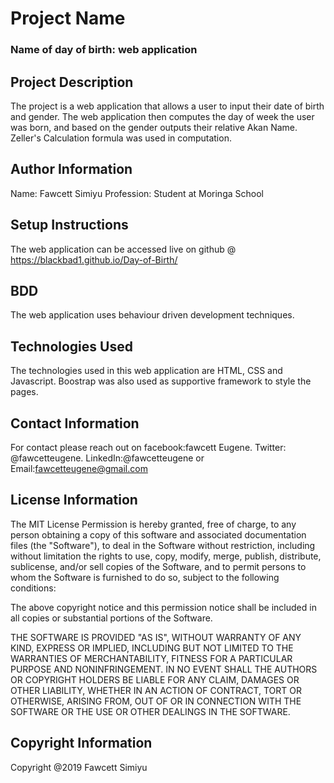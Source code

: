 # Project Name
### Name of day of birth: web application
## Project Description
The project is a web application that allows a user to input their date of birth and gender. The web application then computes the day of week the user was born, and based on the gender outputs their relative Akan Name. Zeller's Calculation formula was used in computation.
## Author Information
Name: Fawcett Simiyu
Profession: Student at Moringa School
## Setup Instructions
The web application can be accessed live on github @ https://blackbad1.github.io/Day-of-Birth/
## BDD
The web application uses behaviour driven development techniques.
## Technologies Used
The technologies used in this web application are HTML, CSS and Javascript. Boostrap was also used as supportive framework to style the pages.
## Contact Information
For contact please reach out on facebook:fawcett Eugene. Twitter: @fawcetteugene. LinkedIn:@fawcetteugene or Email:fawcetteugene@gmail.com
## License Information
The MIT License
Permission is hereby granted, free of charge, to any person obtaining a copy
of this software and associated documentation files (the "Software"), to deal
in the Software without restriction, including without limitation the rights
to use, copy, modify, merge, publish, distribute, sublicense, and/or sell
copies of the Software, and to permit persons to whom the Software is
furnished to do so, subject to the following conditions:

The above copyright notice and this permission notice shall be included in
all copies or substantial portions of the Software.

THE SOFTWARE IS PROVIDED "AS IS", WITHOUT WARRANTY OF ANY KIND, EXPRESS OR
IMPLIED, INCLUDING BUT NOT LIMITED TO THE WARRANTIES OF MERCHANTABILITY,
FITNESS FOR A PARTICULAR PURPOSE AND NONINFRINGEMENT. IN NO EVENT SHALL THE
AUTHORS OR COPYRIGHT HOLDERS BE LIABLE FOR ANY CLAIM, DAMAGES OR OTHER
LIABILITY, WHETHER IN AN ACTION OF CONTRACT, TORT OR OTHERWISE, ARISING FROM,
OUT OF OR IN CONNECTION WITH THE SOFTWARE OR THE USE OR OTHER DEALINGS IN
THE SOFTWARE.

## Copyright Information
Copyright @2019 Fawcett Simiyu
